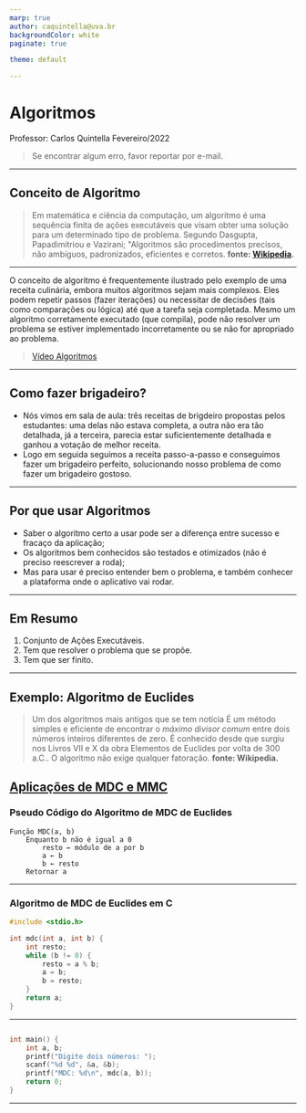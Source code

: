 ```yaml
---
marp: true
author: caquintella@uva.br
backgroundColor: white
paginate: true

theme: default

---
```


<!-- header: Marp -->

# Algoritmos #

Professor: Carlos Quintella
Fevereiro/2022
> Se encontrar algum erro, favor reportar por e-mail.

---

## Conceito de Algoritmo ##

> Em matemática e ciência da computação, um algoritmo é uma sequência finita de ações executáveis que visam obter uma solução para um determinado tipo de problema. Segundo Dasgupta, Papadimitriou e Vazirani; "Algoritmos são procedimentos precisos, não ambíguos, padronizados, eficientes e corretos.
> **fonte: [Wikipedia](https://pt.wikipedia.org/wiki/Algoritmo_de_Euclides).**

---

O conceito de algoritmo é frequentemente ilustrado pelo exemplo de uma receita culinária, embora muitos algoritmos sejam mais complexos. Eles podem repetir passos (fazer iterações) ou necessitar de decisões (tais como comparações ou lógica) até que a tarefa seja completada. Mesmo um algoritmo corretamente executado (que compila), pode não resolver um problema se estiver implementado incorretamente ou se não for apropriado ao problema.

> [Vídeo Algoritmos](https://www.youtube.com/watch?v=iEVLDKOLgQk&ab_channel=GCFAprendeLivre)

---
## Como fazer brigadeiro? ##

* Nós vimos em sala de aula: três receitas de brigdeiro propostas pelos estudantes: uma delas não estava completa, a outra não era tão detalhada, já a terceira, parecia estar suficientemente detalhada e ganhou a votação de melhor receita.
* Logo em seguida seguimos a receita passo-a-passo e conseguimos fazer um brigadeiro perfeito, solucionando nosso problema de como fazer um brigadeiro gostoso.

---

## Por que usar Algoritmos ##

* Saber o algoritmo certo a usar pode ser a diferença entre sucesso e fracaço da aplicação;
* Os algoritmos bem conhecidos são testados e otimizados (não é preciso reescrever a roda);
* Mas para usar é preciso entender bem o problema, e também conhecer a plataforma onde o aplicativo vai rodar.

---

## Em Resumo ##

1. Conjunto de Ações Executáveis.
2. Tem que resolver o problema que se propõe.
3. Tem que ser finito.

---

## Exemplo: Algoritmo de Euclides ##

> Um dos algoritmos mais antigos que se tem notícia
> É um método simples e eficiente de encontrar o *máximo divisor comum* entre dois números inteiros diferentes de zero.
> É conhecido desde que surgiu nos Livros VII e X da obra Elementos de Euclides por volta de 300 a.C..
> O algoritmo não exige qualquer fatoração.
> **fonte: Wikipedia.**

[Aplicações de MDC e MMC](https://brasilescola.uol.com.br/matematica/aplicacoes-mmc-mdc.htm)
---

### Pseudo Código do Algoritmo de MDC de Euclides ###

````text
Função MDC(a, b)
    Enquanto b não é igual a 0
        resto ← módulo de a por b
        a ← b
        b ← resto
    Retornar a
````

---

### Algoritmo de MDC de Euclides em C ###

````c
#include <stdio.h>

int mdc(int a, int b) {
    int resto;
    while (b != 0) {
        resto = a % b;
        a = b;
        b = resto;
    }
    return a;
}

````

---

````c

int main() {
    int a, b;
    printf("Digite dois números: ");
    scanf("%d %d", &a, &b);
    printf("MDC: %d\n", mdc(a, b));
    return 0;
}
````

---
